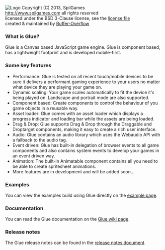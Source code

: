 ![Logo](https://raw.github.com/spilgames/glue/master/img/header.jpg)
Copyright (C) 2013, SpilGames  
http://www.spilgames.com
all rights reserved   
licensed under the BSD 3-Clause license, see the [license file](https://github.com/spilgames/5-glue-engine/blob/master/LICENSE)  
created & maintained by [Buffer-Overflow](https://github.com/Buffer-Overflow)  

### What is Glue?
Glue is a Canvas based JavaScript game engine. Glue is component based, has a lightweight footprint and is developed mobile-first.

### Some key features
- Performance: Glue is tested on all recent touch/mobile devices to be sure it delivers a performant gaming experience to your users no matter what device they are playing your game on.
- Dynamic scaling: Your game scales automatically to fit the device it's being played on. Landscape and portrait mode are also supported.
- Component based: Create components to control the behaviour of you game objects in a reusable way.
- Asset loader: Glue comes with an asset loader which displays a progress indicator and loading bar while the assets are being loaded.
- Drag & Drop: Glue supports Drag & Drop through the Draggable and Droptarget components, making it easy to create a rich user interface.
- Audio: Glue contains an audio library which uses the Webaudio API with a fallback to the audio tag.
- Event driven: Glue has built-in delegation of browser events to all game components and also contains system events to develop your games in an event driven way.
- Animation: The built-in Animatable component contains all you need to be able to create spritesheet animations.
- More features are in development and will be added soon...

### Examples
You can view the examples build using Glue directly on the [example page](https://rawgithub.com/spilgames/glue/master/example/index.html).

### Documentation
You can read the Glue documentation on the [Glue wiki page](https://github.com/spilgames/glue/wiki).

### Release notes
The Glue release notes can be found in the [release notes document](https://github.com/spilgames/glue/blob/master/RELEASE.md).
